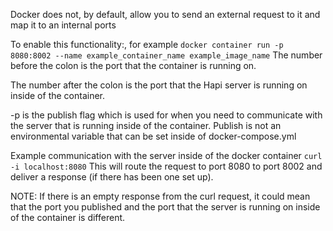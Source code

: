 Docker does not, by default, allow you to send an external request to it
and map it to an internal ports

To enable this functionality:, for example
``
docker container run -p 8080:8002 --name example_container_name example_image_name
``
The number before the colon is the port that the container is running on.

The number after the colon is the port that the Hapi server is running on inside
of the container.

-p is the publish flag which is used for when you need to communicate with the server
that is running inside of the container.  Publish is not an environmental variable
that can be set inside of docker-compose.yml

Example communication with the server inside of the docker container
``
curl -i localhost:8080
``
This will route the request to port 8080 to port 8002 and deliver a response (if
there has been one set up).

NOTE: If there is an empty response from the curl request, it could mean that the port
you published and the port that the server is running on inside of the container is
different.
